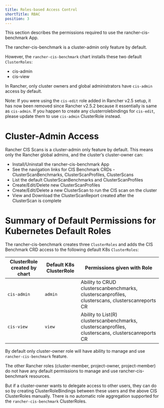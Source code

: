 ```yaml
---
title: Roles-based Access Control
shortTitle: RBAC
position: 3
---
```


This section describes the permissions required to use the rancher-cis-benchmark App.

The rancher-cis-benchmark is a cluster-admin only feature by default.

However, the `rancher-cis-benchmark` chart installs these two default `ClusterRoles`:

- cis-admin
- cis-view

In Rancher, only cluster owners and global administrators have `cis-admin` access by default. 

Note: If you were using the `cis-edit` role added in Rancher v2.5 setup, it has now been removed since
Rancher v2.5.2 because it essentially is same as `cis-admin`. If you happen to create any clusterrolebindings
for `cis-edit`, please update them to use `cis-admin` ClusterRole instead.

# Cluster-Admin Access

Rancher CIS Scans is a cluster-admin only feature by default.
This means only the Rancher global admins, and the cluster’s cluster-owner can:

- Install/Uninstall the rancher-cis-benchmark App
- See the navigation links for CIS Benchmark CRDs - ClusterScanBenchmarks, ClusterScanProfiles, ClusterScans
- List the default ClusterScanBenchmarks and ClusterScanProfiles
- Create/Edit/Delete new ClusterScanProfiles
- Create/Edit/Delete a new ClusterScan to run the CIS scan on the cluster
- View and Download the ClusterScanReport created after the ClusterScan is complete


# Summary of Default Permissions for Kubernetes Default Roles

The rancher-cis-benchmark creates three `ClusterRoles` and adds the CIS Benchmark CRD access to the following default K8s `ClusterRoles`:

| ClusterRole created by chart | Default K8s ClusterRole  | Permissions given with Role
| ------------------------------| ---------------------------| ---------------------------|
| `cis-admin` | `admin`| Ability to CRUD clusterscanbenchmarks, clusterscanprofiles, clusterscans, clusterscanreports CR
| `cis-view` | `view `| Ability to List(R) clusterscanbenchmarks, clusterscanprofiles, clusterscans, clusterscanreports CR


By default only cluster-owner role will have ability to manage and use `rancher-cis-benchmark` feature.

The other Rancher roles (cluster-member, project-owner, project-member) do not have any default permissions to manage and use rancher-cis-benchmark resources.

But if a cluster-owner wants to delegate access to other users, they can do so by creating ClusterRoleBindings between these users and the above CIS ClusterRoles manually.
There is no automatic role aggregation supported for the `rancher-cis-benchmark` ClusterRoles.
